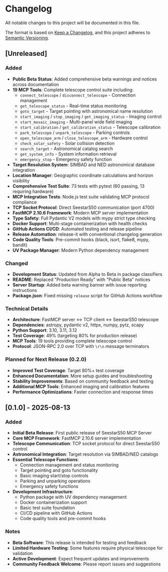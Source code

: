 # Changelog

All notable changes to this project will be documented in this file.

The format is based on [Keep a Changelog](https://keepachangelog.com/en/1.0.0/),
and this project adheres to [Semantic Versioning](https://semver.org/spec/v2.0.0.html).

## [Unreleased]

### Added
- **Public Beta Status**: Added comprehensive beta warnings and notices across documentation
- **19 MCP Tools**: Complete telescope control suite including:
  - `connect_telescope` / `disconnect_telescope` - Connection management
  - `get_telescope_status` - Real-time status monitoring
  - `goto_target` - Target pointing with astronomical name resolution
  - `start_imaging` / `stop_imaging` / `get_imaging_status` - Imaging control
  - `start_mosaic_imaging` - Multi-panel wide field imaging
  - `start_calibration` / `get_calibration_status` - Telescope calibration
  - `park_telescope` / `unpark_telescope` - Parking controls
  - `open_telescope_arm` / `close_telescope_arm` - Hardware control
  - `check_solar_safety` - Solar collision detection
  - `search_target` - Astronomical catalog search
  - `get_system_info` - System information retrieval
  - `emergency_stop` - Emergency safety function
- **Target Resolution System**: SIMBAD and NED astronomical database integration
- **Location Manager**: Geographic coordinate calculations and horizon visibility
- **Comprehensive Test Suite**: 73 tests with pytest (60 passing, 13 requiring hardware)
- **MCP Integration Tests**: Node.js test suite validating MCP protocol compliance
- **TCP Socket Protocol**: Direct SeestarS50 communication (port 4700)
- **FastMCP 2.10.6 Framework**: Modern MCP server implementation
- **Type Safety**: Full Pydantic V2 models with mypy strict type checking
- **Docker Support**: Multi-stage containerization with health checks
- **GitHub Actions CI/CD**: Automated testing and release pipeline
- **Release Automation**: release-it with conventional changelog generation
- **Code Quality Tools**: Pre-commit hooks (black, isort, flake8, mypy, bandit)
- **UV Package Manager**: Modern Python dependency management

### Changed
- **Development Status**: Updated from Alpha to Beta in package classifiers
- **README**: Replaced "Production Ready" with "Public Beta" notices
- **Server Startup**: Added beta warning banner with issue reporting instructions
- **Package.json**: Fixed missing `release` script for GitHub Actions workflow

### Technical Details
- **Architecture**: FastMCP server ↔ TCP client ↔ SeestarS50 telescope
- **Dependencies**: astropy, pydantic v2, httpx, numpy, pytz, scapy
- **Python Support**: 3.10, 3.11, 3.12
- **Test Coverage**: 49% (targeting 80% for production release)
- **MCP Tools**: 19 tools providing complete telescope control
- **Protocol**: JSON-RPC 2.0 over TCP with `\r\n` message terminators

### Planned for Next Release (0.2.0)
- **Improved Test Coverage**: Target 80%+ test coverage
- **Enhanced Documentation**: More setup guides and troubleshooting
- **Stability Improvements**: Based on community feedback and testing
- **Additional MCP Tools**: Enhanced imaging and calibration features
- **Performance Optimizations**: Faster connection and response times

## [0.1.0] - 2025-08-13

### Added
- **Initial Beta Release**: First public release of SeestarS50 MCP Server
- **Core MCP Framework**: FastMCP 2.10.6 server implementation
- **Telescope Communication**: TCP socket protocol for direct SeestarS50 control
- **Astronomical Integration**: Target resolution via SIMBAD/NED catalogs
- **Essential Telescope Functions**:
  - Connection management and status monitoring
  - Target pointing and goto functionality
  - Basic imaging start/stop controls
  - Parking and unparking operations
  - Emergency safety functions
- **Development Infrastructure**:
  - Python package with UV dependency management
  - Docker containerization support
  - Basic test suite foundation
  - CI/CD pipeline with GitHub Actions
  - Code quality tools and pre-commit hooks

### Notes
- **Beta Software**: This release is intended for testing and feedback
- **Limited Hardware Testing**: Some features require physical telescope for validation
- **Active Development**: Expect frequent updates and improvements
- **Community Feedback Welcome**: Please report issues and suggestions
